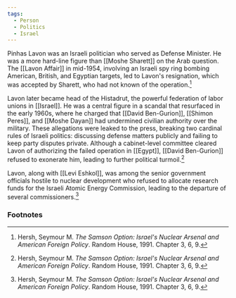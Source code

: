 ```yaml
---
tags:
  - Person
  - Politics
  - Israel
---
```

Pinhas Lavon was an Israeli politician who served as Defense Minister. He was a more hard-line figure than [[Moshe Sharett]] on the Arab question. The [[Lavon Affair]] in mid-1954, involving an Israeli spy ring bombing American, British, and Egyptian targets, led to Lavon's resignation, which was accepted by Sharett, who had not known of the operation.[^1]

Lavon later became head of the Histadrut, the powerful federation of labor unions in [[Israel]]. He was a central figure in a scandal that resurfaced in the early 1960s, where he charged that [[David Ben-Gurion]], [[Shimon Peres]], and [[Moshe Dayan]] had undermined civilian authority over the military. These allegations were leaked to the press, breaking two cardinal rules of Israeli politics: discussing defense matters publicly and failing to keep party disputes private. Although a cabinet-level committee cleared Lavon of authorizing the failed operation in [[Egypt]], [[David Ben-Gurion]] refused to exonerate him, leading to further political turmoil.[^1]

Lavon, along with [[Levi Eshkol]], was among the senior government officials hostile to nuclear development who refused to allocate research funds for the Israeli Atomic Energy Commission, leading to the departure of several commissioners.[^1]

### Footnotes

[^1]: Hersh, Seymour M. *The Samson Option: Israel's Nuclear Arsenal and American Foreign Policy*. Random House, 1991. Chapter 3, 6, 9.